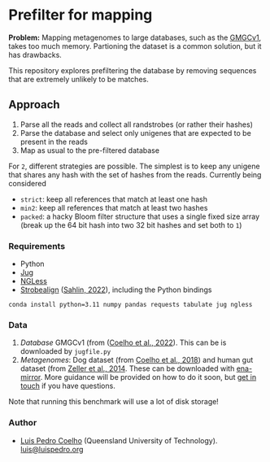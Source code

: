 # Prefilter for mapping

**Problem:** Mapping metagenomes to large databases, such as the
[GMGCv1](https://gmgc.embl.de), takes too much memory. Partioning the dataset
is a common solution, but it has drawbacks.

This repository explores prefiltering the database by removing sequences that
are extremely unlikely to be matches.

## Approach

1. Parse all the reads and collect all randstrobes (or rather their hashes)
2. Parse the database and select only unigenes that are expected to be present in the reads
3. Map as usual to the pre-filtered database

For `2`, different strategies are possible. The simplest is to keep any unigene
that shares any hash with the set of hashes from the reads. Currently being considered

- `strict`: keep all references that match at least one hash
- `min2`: keep all references that match at least two hashes
- `packed`: a hacky Bloom filter structure that uses a single fixed size array
  (break up the 64 bit hash into two 32 bit hashes and set both to `1`)


### Requirements

- Python
- [Jug](https://jug.rtfd.io/)
- [NGLess](https://ngless.embl.de/)
- [Strobealign](https://github.com/ksahlin/strobealign) ([Sahlin, 2022](https://genomebiology.biomedcentral.com/articles/10.1186/s13059-022-02831-7)), including the Python bindings

```
conda install python=3.11 numpy pandas requests tabulate jug ngless
```

### Data

1. _Database_ GMGCv1 (from ([Coelho et al., 2022](https://www.nature.com/articles/s41586-021-04233-4)). This can be is downloaded by `jugfile.py`
2. _Metagenomes_: Dog dataset (from [Coelho et al., 2018](https://microbiomejournal.biomedcentral.com/articles/10.1186/s40168-018-0450-3)) and human gut dataset (from [Zeller et al., 2014](https://doi.org/10.15252/msb.20145645). These can be downloaded with [ena-mirror](https://github.com/BigDataBiology/ena-mirror). More guidance will be provided on how to do it soon, but [get in touch](https://github.com/luispedro/strobefilter/issues) if you have questions.

Note that running this benchmark will use a lot of disk storage!


### Author

- [Luis Pedro Coelho](https://luispedro.org) (Queensland University of Technology). [luis@luispedro.org](mailto:luis@luispedro.org)

